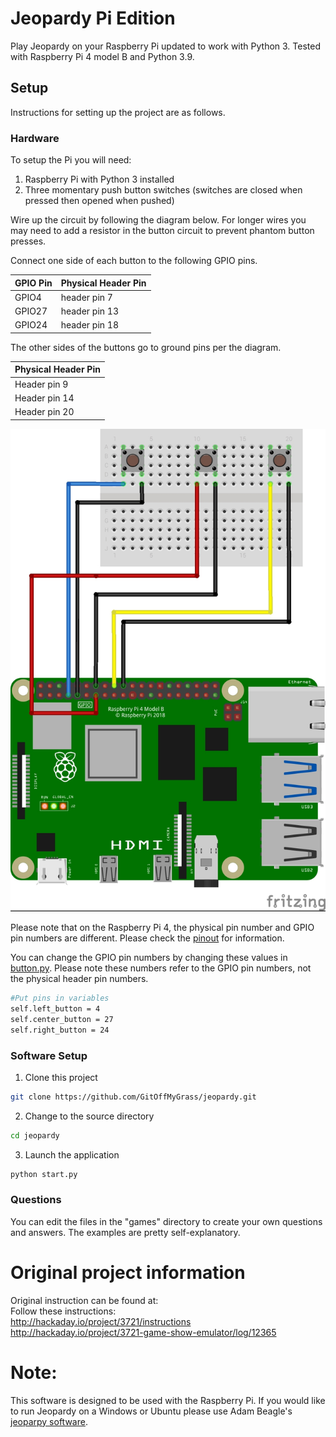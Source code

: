 # Jeopardy Pi Edition
Play Jeopardy on your Raspberry Pi updated to work with Python 3.  Tested with Raspberry Pi 4 model B and Python 3.9.

## Setup
Instructions for setting up the project are as follows.

### Hardware
To setup the Pi you will need:
1.  Raspberry Pi with Python 3 installed
2.  Three momentary push button switches (switches are closed when pressed then opened when pushed)

Wire up the circuit by following the diagram below.  For longer wires you may need to add a resistor in the button circuit to prevent phantom button presses.

Connect one side of each button to the following GPIO pins.  

| GPIO Pin | Physical Header Pin |
| -------- | ------------------- |
| GPIO4 | header pin 7 |
| GPIO27 | header pin 13 | 
| GPIO24 | header pin 18 |


The other sides of the buttons go to ground pins per the diagram.

| Physical Header Pin |
| ------------------- |
| Header pin 9 |
| Header pin 14 |
| Header pin 20 |


![Fritzing Diagram](https://github.com/GitOffMyGrass/Jeopardy/blob/master/Jeopardy_Buzzer_Fritzing.jpg?raw=true)


Please note that on the Raspberry Pi 4, the physical pin number and GPIO pin numbers are different.  Please check the [pinout](https://www.tomshardware.com/reviews/raspberry-pi-gpio-pinout,6122.html) for information. 


You can change the GPIO pin numbers by changing these values in [button.py](https://github.com/GitOffMyGrass/Jeopardy/blob/master/button.py).  Please note these numbers refer to the GPIO pin numbers, not the physical header pin numbers.

```sh
#Put pins in variables
self.left_button = 4
self.center_button = 27
self.right_button = 24
```


### Software Setup

1.  Clone this project

```sh
git clone https://github.com/GitOffMyGrass/jeopardy.git

```

2.  Change to the source directory
```sh
cd jeopardy
```

3.  Launch the application
```sh
python start.py
```

### Questions
You can edit the files in the "games" directory to create your own questions and answers.  The examples are pretty self-explanatory.


# Original project information
Original instruction can be found at:<br />
Follow these instructions:</br>
http://hackaday.io/project/3721/instructions
http://hackaday.io/project/3721-game-show-emulator/log/12365

# Note:
This software is designed to be used with the Raspberry Pi. If you would like to run Jeopardy on a Windows or Ubuntu please use Adam Beagle's <a href='https://github.com/adambeagle/jeoparpy'>jeoparpy software</a>. 

